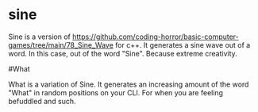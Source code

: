 # sine

Sine is a version of https://github.com/coding-horror/basic-computer-games/tree/main/78_Sine_Wave for c++. It generates a sine wave out of a word. In this case, out of the word "Sine". Because extreme creativity.

#What

What is a variation of Sine. It generates an increasing amount of the word "What" in random positions on your CLI. For when you are feeling befuddled and such.
